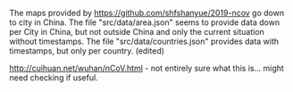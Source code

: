 The maps provided by https://github.com/shfshanyue/2019-ncov go down to city in China. The file "src/data/area.json" seems to provide data down per City in China, but not outside China and only the current situation without timestamps. The file "src/data/countries.json" provides data with timestamps, but only per country. (edited) 

http://cuihuan.net/wuhan/nCoV.html - not entirely sure what this is... might need checking if useful.
